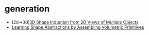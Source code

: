 
# generation
- [2d->3d][3D Shape Induction from 2D Views of Multiple Objects](https://arxiv.org/pdf/1612.05872.pdf)
- [Learning Shape Abstractions by Assembling Volumetric Primitives](https://arxiv.org/pdf/1612.00404v1.pdf)
